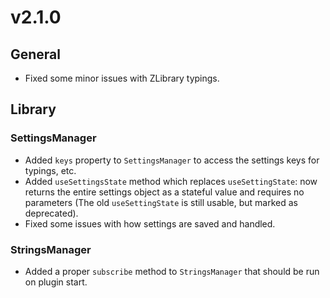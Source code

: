 # v2.1.0

## General

-   Fixed some minor issues with ZLibrary typings.

## Library

### SettingsManager

-   Added `keys` property to `SettingsManager` to access the settings keys for typings, etc.
-   Added `useSettingsState` method which replaces `useSettingState`: now returns the entire settings object as a stateful value and requires no parameters (The old `useSettingState` is still usable, but marked as deprecated).
-   Fixed some issues with how settings are saved and handled.

### StringsManager

-   Added a proper `subscribe` method to `StringsManager` that should be run on plugin start.
